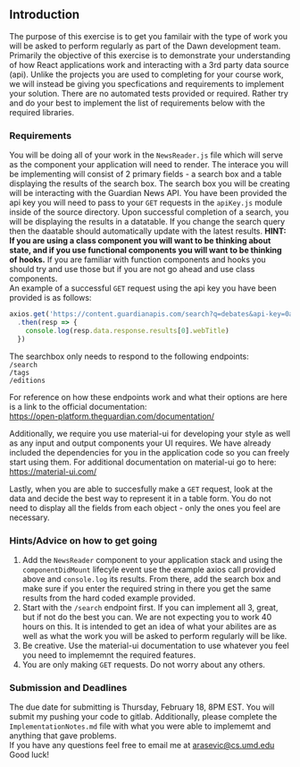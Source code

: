 ## Introduction  
The purpose of this exercise is to get you familair with the type of work you will be asked to perform regularly as part of the Dawn development team. Primarily the objective of this exercise is to demonstrate your understanding of how React applications work and interacting with a 3rd party data source (api). Unlike the projects you are used to completing for your course work, we will instead be giving you specfications and requirements to implement your solution. There are no automated tests provided or required. Rather try and do your best to implement the list of requirements below with the required libraries. 

### Requirements  
You will be doing all of your work in the `NewsReader.js` file which will serve as the component your application will need to render. The interace you will be implementing will consist of 2 primary fields - a search box and a table displaying the results of the search box. The search box you will be creating will be interacting with the Guardian News API. You have been provided the api key you will need to pass to your `GET` requests in the `apiKey.js` module inside of the source directory. Upon successful completion of a search, you will be displaying the results in a datatable. If you change the search query then the daatable should automatically update with the latest results. __HINT: If you are using a class component you will want to be thinking about state, and if you use functional components you will want to be thinking of hooks.__  If you are familiar with function components and hooks you should try and use those but if you are not go ahead and use class components.  
An example of a successful `GET` request using the api key you have been provided is as follows:  
```js  
axios.get('https://content.guardianapis.com/search?q=debates&api-key=0afba65e-8aae-4a46-bc72-9e351e236de1')
  .then(resp => {
    console.log(resp.data.response.results[0].webTitle)
  })
```
The searchbox only needs to respond to the following endpoints:  
`/search`  
`/tags`  
`/editions`  

For reference on how these endpoints work and what their options are here is a link to the official documentation:  
<https://open-platform.theguardian.com/documentation/>  

Additionally, we require you use material-ui for developing your style as well as any input and output components your UI requires. We have already included the dependencies for you in the application code so you can freely start using them. For additional documentation on material-ui go to here:  
<https://material-ui.com/>  

Lastly, when you are able to succesfully make a `GET` request, look at the data and decide the best way to represent it in a table form. You do not need to display all the fields from each object - only the ones you feel are necessary.

### Hints/Advice on how to get going
1.  Add the `NewsReader` component to your application stack and using the `componentDidMount` lifecyle event use the example axios call provided above and `console.log` its results. From there, add the search box and make sure if you enter the required string in there you get the same results from the hard coded example provided.  
2. Start with the `/search` endpoint first. If you can implement all 3, great, but if not do the best you can. We are not expecting you to work 40 hours on this. It is intended to get an idea of what your abilites are as well as what the work you will be asked to perform regularly will be like.  
3.  Be creative. Use the material-ui documentation to use whatever you feel you need to implememnt the required features.  
4. You are only making `GET` requests. Do not worry about any others.


### Submission and Deadlines
The due date for submitting is Thursday, February 18, 8PM EST. You will submit my pushing your code to gitlab. Additionally, please complete the `ImplementationNotes.md` file with what you were able to implememt and anything that gave problems.   
If you have any questions feel free to email me at <arasevic@cs.umd.edu>  
Good luck!